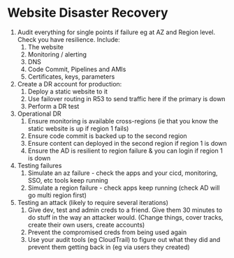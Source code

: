 # Website Disaster Recovery
1. Audit everything for single points if failure eg at AZ and Region level. Check you have resilience. Include:
    1. The website
    2. Monitoring / alerting
    3. DNS
    4. Code Commit, Pipelines and AMIs
    5. Certificates, keys, parameters
2. Create a DR account for production:
    1. Deploy a static website to it
    2. Use failover routing in R53 to send traffic here if the primary is down
    3. Perform a DR test
3. Operational DR
    1. Ensure monitoring is available cross-regions (ie that you know the static website is up if region 1 fails)
    2. Ensure code commit is backed up to the second region
    3. Ensure content can deployed in the second region if region 1 is down
    4. Ensure the AD is resilient to region failure & you can login if region 1 is down 
4. Testing failures
    1. Simulate an az failure - check the apps and your cicd, monitoring, SSO, etc tools keep running
    2. Simulate a region failure - check apps keep running (check AD will go multi region first)
5. Testing an attack (likely to require several iterations)
    1. Give dev, test and admin creds to a friend. Give them 30 minutes to do stuff in the way an attacker would. (Change things, cover tracks, create their own users, create accounts)
    2. Prevent the compromised creds from being used again
    3. Use your audit tools (eg CloudTrail) to figure out what they did and prevent them getting back in (eg via users they created)
